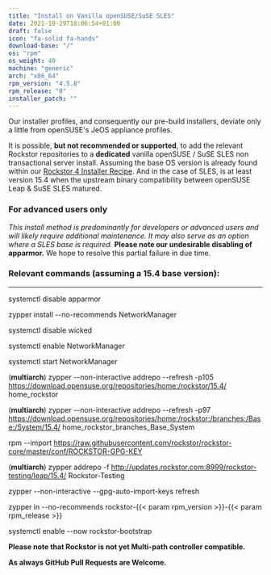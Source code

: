 ```yaml
---
title: "Install on Vanilla openSUSE/SuSE SLES"
date: 2021-10-29T18:06:54+01:00
draft: false
icon: "fa-solid fa-hands"
download-base: "/"
os: "rpm"
os_weight: 40
machine: "generic"
arch: "x86_64"
rpm_version: "4.5.8"
rpm_release: "0"
installer_patch: ""
---
```



Our installer profiles, and consequently our pre-build installers, deviate only a little from openSUSE's JeOS appliance profiles.

It is possible, **but not recommended or supported**, to add the relevant Rockstor repositories to a **dedicated** vanilla openSUSE / SuSE SLES non transactional server install.
Assuming the base OS version is already found within our [Rockstor 4 Installer Recipe](https://github.com/rockstor/rockstor-installer).
And in the case of SLES, is at least version 15.4 when the upstream binary compatibility between openSUSE Leap & SuSE SLES matured.  

### **For advanced users only**
 
*This install method is predominantly for developers or advanced users and will likely require additional maintenance.
It may also serve as an option where a SLES base is required.*
**Please note our undesirable disabling of apparmor.** We hope to resolve this partial failure in due time.

### Relevant commands (assuming a 15.4 base version):

---

systemctl disable apparmor

zypper install \--no-recommends NetworkManager

systemctl disable wicked

systemctl enable NetworkManager

systemctl start NetworkManager

(**multiarch**) zypper \--non-interactive addrepo \--refresh -p105 https://download.opensuse.org/repositories/home:/rockstor/15.4/ home_rockstor

(**multiarch**) zypper \--non-interactive addrepo \--refresh -p97 https://download.opensuse.org/repositories/home:/rockstor:/branches:/Base:/System/15.4/  home_rockstor_branches_Base_System

rpm \--import https://raw.githubusercontent.com/rockstor/rockstor-core/master/conf/ROCKSTOR-GPG-KEY

(**multiarch**) zypper addrepo -f http://updates.rockstor.com:8999/rockstor-testing/leap/15.4/ Rockstor-Testing

zypper \--non-interactive \--gpg-auto-import-keys refresh

zypper in \--no-recommends rockstor-{{< param rpm_version >}}-{{< param rpm_release >}}

systemctl enable \--now rockstor-bootstrap

**Please note that Rockstor is not yet Multi-path controller compatible.**

**As always GitHub Pull Requests are Welcome.**






 